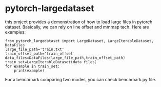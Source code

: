 # pytorch-largedataset
this project provides a demonstration of how to load large files in pytorch dataset.
Basically, we can rely on line offset and mmmap tech. Here are examples:
```
from pytorch_largedataset import LargeDataset, LargeIterableDataset, DataFiles
large_file_path='train.txt'
train_offset_path='train_offset'
data_files=DataFiles(large_file_path,train_offset_path)
train_set=LargeIterableDataset(data_files)
for example in train_set:
    print(example)
```
For a benchmark comparing two modes, you can check benchmark.py file.
